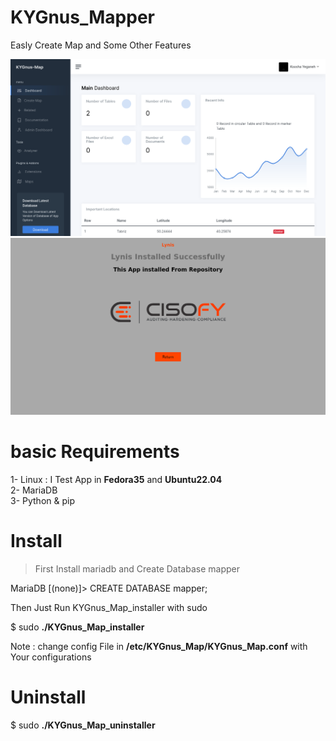 # KYGnus_Mapper
Easly Create Map and Some Other Features

![Screenshot](./static/screenshots/KYGnus_Map.png)
![Screenshot](./static/screenshots/KYGnus_Map_Extensions.png)

# basic Requirements

1- Linux : I Test App in **Fedora35** and **Ubuntu22.04** <br />
2- MariaDB <br />
3- Python & pip <br />



# Install

> First Install mariadb and Create Database mapper 

MariaDB [(none)]> CREATE DATABASE mapper;

Then Just Run KYGnus_Map_installer with sudo

$ sudo **./KYGnus_Map_installer**

Note : change config File in **/etc/KYGnus_Map/KYGnus_Map.conf** with Your configurations

# Uninstall

$ sudo **./KYGnus_Map_uninstaller**
